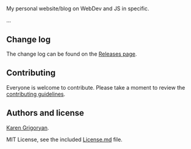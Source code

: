 # <KarenJS />

My personal website/blog on WebDev and JS in specific.

...

## Change log

The change log can be found on the [Releases page](https://github.com/kapral18/karenjs.com/releases).

## Contributing

Everyone is welcome to contribute. Please take a moment to review the [contributing guidelines](Contributing.md).

## Authors and license

[Karen Grigoryan](https://karenjs.com).

MIT License, see the included [License.md](License.md) file.
